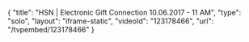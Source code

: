 {
    "title": "HSN | Electronic Gift Connection 10.06.2017 - 11 AM",
    "type": "solo",
    "layout": "iframe-static",
    "videoId": "123178466",
    "url": "\/tvpembed\/123178466"
}